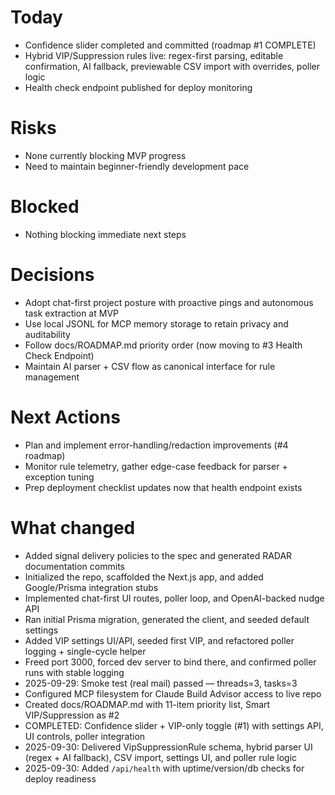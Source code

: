 # Today
- Confidence slider completed and committed (roadmap #1 COMPLETE)
- Hybrid VIP/Suppression rules live: regex-first parsing, editable confirmation, AI fallback, previewable CSV import with overrides, poller logic
- Health check endpoint published for deploy monitoring

# Risks
- None currently blocking MVP progress
- Need to maintain beginner-friendly development pace

# Blocked
- Nothing blocking immediate next steps

# Decisions
- Adopt chat-first project posture with proactive pings and autonomous task extraction at MVP
- Use local JSONL for MCP memory storage to retain privacy and auditability
- Follow docs/ROADMAP.md priority order (now moving to #3 Health Check Endpoint)
- Maintain AI parser + CSV flow as canonical interface for rule management

# Next Actions
- Plan and implement error-handling/redaction improvements (#4 roadmap)
- Monitor rule telemetry, gather edge-case feedback for parser + exception tuning
- Prep deployment checklist updates now that health endpoint exists

# What changed
- Added signal delivery policies to the spec and generated RADAR documentation commits
- Initialized the repo, scaffolded the Next.js app, and added Google/Prisma integration stubs
- Implemented chat-first UI routes, poller loop, and OpenAI-backed nudge API
- Ran initial Prisma migration, generated the client, and seeded default settings
- Added VIP settings UI/API, seeded first VIP, and refactored poller logging + single-cycle helper
- Freed port 3000, forced dev server to bind there, and confirmed poller runs with stable logging
- 2025-09-29: Smoke test (real mail) passed — threads=3, tasks=3
- Configured MCP filesystem for Claude Build Advisor access to live repo
- Created docs/ROADMAP.md with 11-item priority list, Smart VIP/Suppression as #2
- COMPLETED: Confidence slider + VIP-only toggle (#1) with settings API, UI controls, poller integration
- 2025-09-30: Delivered VipSuppressionRule schema, hybrid parser UI (regex + AI fallback), CSV import, settings UI, and poller rule logic
- 2025-09-30: Added `/api/health` with uptime/version/db checks for deploy readiness

